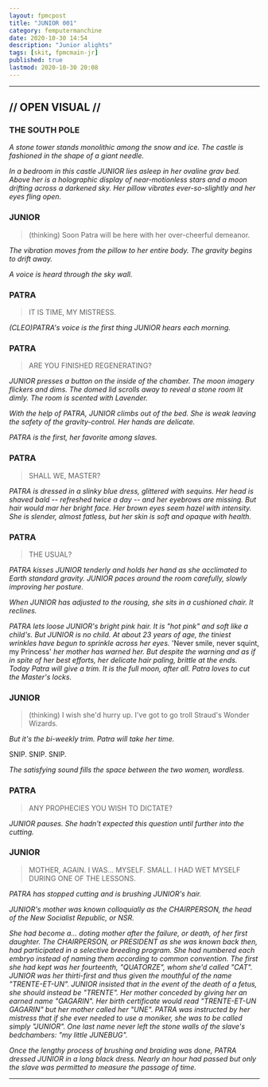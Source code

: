 ```yaml
---
layout: fpmcpost
title: "JUNIOR 001"
category: femputermanchine
date: 2020-10-30 14:54
description: "Junior alights"
tags: [skit, fpmcmain-jr]
published: true
lastmod: 2020-10-30 20:08
---
```

[//]: # ( 10/26/20  -added)

*****

## // OPEN VISUAL // ##

### THE SOUTH POLE ###

<i>A stone tower stands monolithic among the snow and ice. The castle is fashioned in the shape of a giant needle.</i>

<i>In a bedroom in this castle JUNIOR lies asleep in her ovaline grav bed. Above her is a holographic display of near-motionless stars and a moon drifting across a darkened sky. Her pillow vibrates ever-so-slightly and her eyes fling open.</i>

### JUNIOR ###

> (thinking) Soon Patra will be here with her over-cheerful demeanor.

<i>The vibration moves from the pillow to her entire body. The gravity begins to drift away.</i>

<i>A voice is heard through the sky wall.</i>

### PATRA ###

> IT IS TIME, MY MISTRESS. 

<i>(CLEO)PATRA's voice is the first thing JUNIOR hears each morning.</i>

### PATRA ###

> ARE YOU FINISHED REGENERATING?

<i>JUNIOR presses a button on the inside of the chamber. The moon imagery flickers and dims. The domed lid scrolls away to reveal a stone room lit dimly. The room is scented with Lavender.</i>

<i>With the help of PATRA, JUNIOR climbs out of the bed. She is weak leaving the safety of the gravity-control. Her hands are delicate.</i>

<i>PATRA is the first, her favorite among slaves.</i>

### PATRA ###

> SHALL WE, MASTER?

<I>PATRA is dressed in a slinky blue dress, glittered with sequins. Her head is shaved bald -- refreshed twice a day -- and her eyebrows are missing. But hair would mar her bright face. Her brown eyes seem hazel with intensity. She is slender, almost fatless, but her skin is soft and opaque with health.</i>

### PATRA ###

> THE USUAL?

<i>PATRA kisses JUNIOR tenderly and holds her hand as she acclimated to Earth standard gravity. JUNIOR paces around the room carefully, slowly improving her posture.</i>

<i>When JUNIOR has adjusted to the rousing, she sits in a cushioned chair. It reclines.</i>

<i>PATRA lets loose JUNIOR's bright pink hair. It is "hot pink" and soft like a child's. But JUNIOR is no child. At about 23 years of age, the tiniest wrinkles have begun to sprinkle across her eyes. </i>'Never smile, never squint, my Princess'<i> her mother has warned her. But despite the warning and as if in spite of her best efforts, her delicate hair paling, brittle at the ends. Today Patra will give a trim. It is the full moon, after all. Patra loves to cut the Master's locks. </i>

### JUNIOR ###

> (thinking) I wish she'd hurry up. I've got to go troll Straud's Wonder Wizards.

<i>But it's the bi-weekly trim. Patra will take her time.</i>

SNIP. SNIP. SNIP.

<I>The satisfying sound fills the space between the two women, wordless.</i>

### PATRA ###

> ANY PROPHECIES YOU WISH TO DICTATE?

<I>JUNIOR pauses. She hadn't expected this question until further into the cutting.</i>

### JUNIOR ###

> MOTHER, AGAIN. I WAS... MYSELF. SMALL. I HAD WET MYSELF DURING ONE OF THE LESSONS. 

<I>PATRA has stopped cutting and is brushing JUNIOR's hair.</i>

<i>JUNIOR's mother was known colloquially as the CHAIRPERSON, the head of the New Socialist Republic, or NSR.</i>

<i>She had become a... doting mother after the failure, or death, of her first daughter. The CHAIRPERSON, or PRESIDENT as she was known back then, had participated in a selective breeding program. She had numbered each embryo instead of naming them according to common convention. The first she had kept was her fourteenth, "QUATORZE", whom she'd called "CAT". JUNIOR was her thirti-first and thus given the mouthful of the name "TRENTE-ET-UN". JUNIOR insisted that in the event of the death of a fetus, she should instead be "TRENTE". Her mother conceded by giving her an earned name "GAGARIN". Her birth certificate would read "TRENTE-ET-UN GAGARIN" but her mother called her "UNE". PATRA was instructed by her mistress that if she ever needed to use a moniker, she was to be called simply "JUNIOR". One last name never left the stone walls of the slave's bedchambers: "my little JUNEBUG".</i>

<I>Once the lengthy process of brushing and braiding was done, PATRA dressed JUNIOR in a long black dress. Nearly an hour had passed but only the slave was permitted to measure the passage of time.</i>

*****


